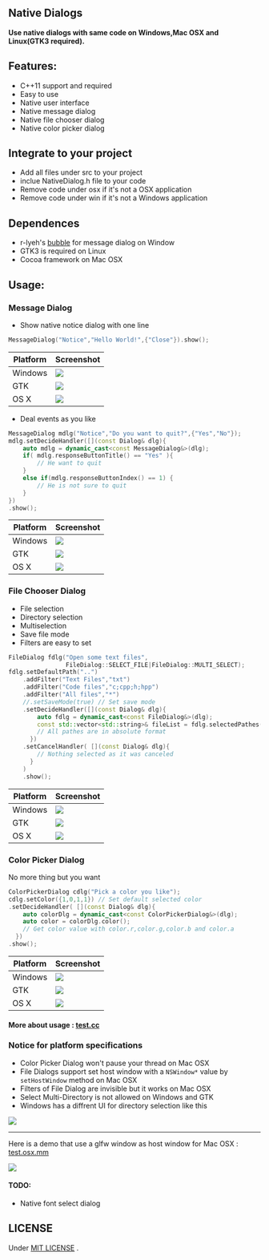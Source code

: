 Native Dialogs
-----------------
**Use native dialogs with same code on Windows,Mac OSX and Linux(GTK3 required).**

## Features:
* C++11 support and required
* Easy to use
* Native user interface
* Native message dialog
* Native file chooser dialog
* Native color picker dialog

## Integrate to your project
* Add all files under src to your project
* inclue NativeDialog.h file to your code
* Remove code under osx if it's not a OSX application
* Remove code under win if it's not a Windows application

## Dependences

* r-lyeh's [bubble](https://github.com/r-lyeh/bubble) for message dialog on Window
* GTK3 is required on Linux
* Cocoa framework on Mac OSX

## Usage:

### Message Dialog

* Show native notice dialog with one line

```c++
MessageDialog("Notice","Hello World!",{"Close"}).show();
```

Platform|Screenshot
---|---
Windows|![](screenshot/win_message_0.png)
GTK|![](screenshot/gtk_message_0.png)
OS X|![](screenshot/osx_message_0.png)

* Deal events as you like

```c++
MessageDialog mdlg("Notice","Do you want to quit?",{"Yes","No"});
mdlg.setDecideHandler([](const Dialog& dlg){
    auto mdlg = dynamic_cast<const MessageDialog&>(dlg);
    if( mdlg.responseButtonTitle() == "Yes" ){
        // He want to quit
    }
    else if(mdlg.responseButtonIndex() == 1) {
        // He is not sure to quit
    }
})
.show();
```
Platform|Screenshot
---|---
Windows|![](screenshot/win_message_1.png)
GTK|![](screenshot/gtk_message_1.png)
OS X|![](screenshot/osx_message_1.png)

### File Chooser Dialog

* File selection
* Directory selection
* Multiselection
* Save file mode
* Filters are easy to set

```c++
FileDialog fdlg("Open some text files",
                FileDialog::SELECT_FILE|FileDialog::MULTI_SELECT);
fdlg.setDefaultPath("..")
    .addFilter("Text Files","txt")
    .addFilter("Code files","c;cpp;h;hpp")
    .addFilter("All files","*")
    //.setSaveMode(true) // Set save mode
    .setDecideHandler([](const Dialog& dlg){
        auto fdlg = dynamic_cast<const FileDialog&>(dlg);
        const std::vector<std::string>& fileList = fdlg.selectedPathes();
        // All pathes are in absolute format
      })
    .setCancelHandler( [](const Dialog& dlg){
        // Nothing selected as it was canceled
      }
    )
    .show();
```
Platform|Screenshot
---|---
Windows|![](screenshot/win_file_open.png)
GTK|![](screenshot/gtk_file_open.png)
OS X|![](screenshot/osx_file_open.png)

### Color Picker Dialog

No more thing but you want

```c++
ColorPickerDialog cdlg("Pick a color you like");
cdlg.setColor({1,0,1,1}) // Set default selected color
.setDecideHandler( [](const Dialog& dlg){
    auto colorDlg = dynamic_cast<const ColorPickerDialog&>(dlg);
    auto color = colorDlg.color();
    // Get color value with color.r,color.g,color.b and color.a
  })
.show();
```

Platform|Screenshot
---|---
Windows|![](screenshot/win_color_picker.png)
GTK|![](screenshot/gtk_color_picker.png)
OS X|![](screenshot/osx_color_picker.png)

#### More about usage : [test.cc](test.cc)

### Notice for platform specifications

* Color Picker Dialog won't pause your thread on Mac OSX
* File Dialogs support set host window with a `NSWindow*` value by `setHostWindow` method on Mac OSX
* Filters of File Dialog are invisible but it works on Mac OSX
* Select Multi-Directory is not allowed on Windows and GTK
* Windows has a diffrent UI for directory selection like this

![](screenshot/win_file_open_dir.png)


---

Here is a demo that use a glfw window as host window for Mac OSX : [test.osx.mm](test.osx.mm)

![](screenshot/osx_with_glfw.png)

#### TODO:

* Native font select dialog

## LICENSE
Under [MIT LICENSE](LICENSE.txt) .
